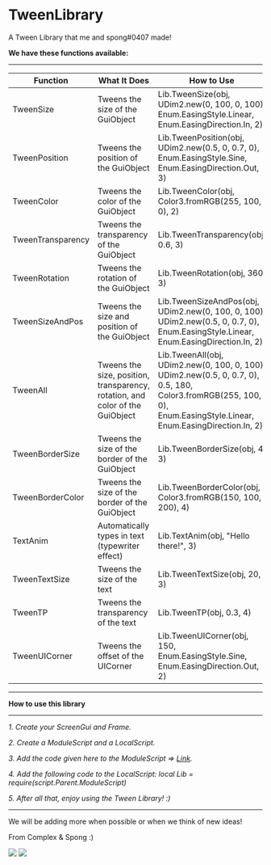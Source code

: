 # TweenLibrary
A Tween Library that me and spong#0407 made!

**We have these functions available:**
___
Function | What It Does | How to Use
--- | --- | ---
TweenSize | Tweens the size of the GuiObject | Lib.TweenSize(obj, UDim2.new(0, 100, 0, 100), Enum.EasingStyle.Linear, Enum.EasingDirection.In, 2)
TweenPosition | Tweens the position of the GuiObject | Lib.TweenPosition(obj, UDim2.new(0.5, 0, 0.7, 0), Enum.EasingStyle.Sine, Enum.EasingDirection.Out, 3)
TweenColor | Tweens the color of the GuiObject | Lib.TweenColor(obj, Color3.fromRGB(255, 100, 0), 2)
TweenTransparency | Tweens the transparency of the GuiObject | Lib.TweenTransparency(obj, 0.6, 3)
TweenRotation | Tweens the rotation of the GuiObject | Lib.TweenRotation(obj, 360, 3)
TweenSizeAndPos | Tweens the size and position of the GuiObject | Lib.TweenSizeAndPos(obj, UDim2.new(0, 100, 0, 100), UDim2.new(0.5, 0, 0.7, 0), Enum.EasingStyle.Linear, Enum.EasingDirection.In, 2)
TweenAll | Tweens the size, position, transparency, rotation, and color of the GuiObject | Lib.TweenAll(obj, UDim2.new(0, 100, 0, 100), UDim2.new(0.5, 0, 0.7, 0), 0.5, 180, Color3.fromRGB(255, 100, 0), Enum.EasingStyle.Linear, Enum.EasingDirection.In, 2)
TweenBorderSize | Tweens the size of the border of the GuiObject | Lib.TweenBorderSize(obj, 4, 3)
TweenBorderColor | Tweens the size of the border of the GuiObject | Lib.TweenBorderColor(obj, Color3.fromRGB(150, 100, 200), 4)
TextAnim | Automatically types in text (typewriter effect) | Lib.TextAnim(obj, "Hello there!", 3)
TweenTextSize | Tweens the size of the text | Lib.TweenTextSize(obj, 20, 3)
TweenTP | Tweens the transparency of the text | Lib.TweenTP(obj, 0.3, 4)
TweenUICorner | Tweens the offset of the UICorner | Lib.TweenUICorner(obj, 150, Enum.EasingStyle.Sine, Enum.EasingDirection.Out, 2)
___
**How to use this library**
___
*1. Create your ScreenGui and Frame.*

*2. Create a ModuleScript and a LocalScript.*

*3. Add the code given here to the ModuleScript => [Link](https://github.com/ComplexScripts/TweenLibrary/blob/main/library.lua).*

*4. Add the following code to the LocalScript: local Lib = require(script.Parent.ModuleScript)*

*5. After all that, enjoy using the Tween Library! :)*
___
We will be adding more when possible or when we think of new ideas!

From Complex & Spong :)

![](https://cdn.discordapp.com/attachments/753019137638269040/815431627308007424/754076b3aee222716b413a6196b992.png)
![](https://cdn.discordapp.com/attachments/753019137638269040/815431741958783027/68747470733a2f2f63646e2e646973.png)
